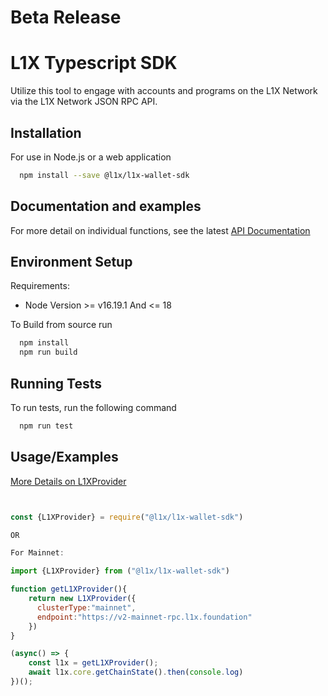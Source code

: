# Beta Release
# L1X Typescript SDK


Utilize this tool to engage with accounts and programs on the L1X Network via the L1X Network JSON RPC API.
## Installation


For use in Node.js or a web application

```bash
  npm install --save @l1x/l1x-wallet-sdk
```
    
## Documentation and examples

For more detail on individual functions, see the latest [API Documentation](https://layeronex.github.io/l1x-wallet-sdk/)

## Environment Setup

Requirements:

- Node Version >= v16.19.1 And <= 18


To Build from source run

```bash
  npm install
  npm run build
```


## Running Tests

To run tests, run the following command

```bash
  npm run test
```


## Usage/Examples


[More Details on L1XProvider](https://layeronex.github.io/l1x-wallet-sdk/classes/L1XProvider.html)
```javascript


const {L1XProvider} = require("@l1x/l1x-wallet-sdk")

OR 

For Mainnet:

import {L1XProvider} from ("@l1x/l1x-wallet-sdk")

function getL1XProvider(){
    return new L1XProvider({
      clusterType:"mainnet",
      endpoint:"https://v2-mainnet-rpc.l1x.foundation"
    })
}

(async() => {
    const l1x = getL1XProvider();
    await l1x.core.getChainState().then(console.log)
})();


```

